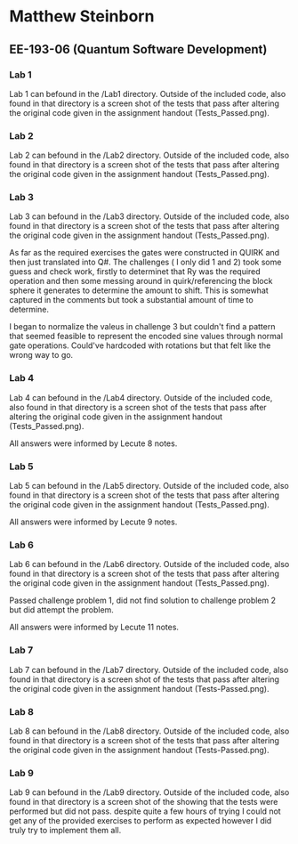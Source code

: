 # Matthew Steinborn 

## EE-193-06 (Quantum Software Development)

### Lab 1
Lab 1 can befound in the /Lab1 directory. Outside of the included code, also found in that directory is a screen shot of the tests that pass after altering the original code given in the assignment handout (Tests_Passed.png).


### Lab 2
Lab 2 can befound in the /Lab2 directory. Outside of the included code, also found in that directory is a screen shot of the tests that pass after altering the original code given in the assignment handout (Tests_Passed.png).


### Lab 3
Lab 3 can befound in the /Lab3 directory. Outside of the included code, also found in that directory is a screen shot of the tests that pass after altering the original code given in the assignment handout (Tests_Passed.png).

As far as the required exercises the gates were constructed in QUIRK and then just translated into Q#. The challenges ( I only did 1 and 2) took some guess and check work, firstly to determinet that Ry was the required operation and then some messing around in quirk/referencing the block sphere it generates to determine the amount to shift. This is somewhat captured in the comments but took a substantial amount of time to determine.

I began to normalize the valeus in challenge 3 but couldn't find a pattern that seemed feasible to represent the encoded sine values through normal gate operations. Could've hardcoded with rotations but that felt like the wrong way to go.

### Lab 4 
Lab 4 can befound in the /Lab4 directory. Outside of the included code, also found in that directory is a screen shot of the tests that pass after altering the original code given in the assignment handout (Tests_Passed.png).

All answers were informed by Lecute 8 notes.
### Lab 5
Lab 5 can befound in the /Lab5 directory. Outside of the included code, also found in that directory is a screen shot of the tests that pass after altering the original code given in the assignment handout (Tests_Passed.png).

All answers were informed by Lecute 9 notes.
### Lab 6
Lab 6 can befound in the /Lab6 directory. Outside of the included code, also found in that directory is a screen shot of the tests that pass after altering the original code given in the assignment handout (Tests_Passed.png).

Passed challenge problem 1, did not find solution to challenge problem 2 but did attempt the problem.

All answers were informed by Lecute 11 notes.

### Lab 7
Lab 7 can befound in the /Lab7 directory. Outside of the included code, also found in that directory is a screen shot of the tests that pass after altering the original code given in the assignment handout (Tests-Passed.png).

### Lab 8
Lab 8 can befound in the /Lab8 directory. Outside of the included code, also found in that directory is a screen shot of the tests that pass after altering the original code given in the assignment handout (Tests-Passed.png).

### Lab 9
Lab 9 can befound in the /Lab9 directory. Outside of the included code, also found in that directory is a screen shot of the showing that the tests were performed but did not pass. despite quite a few hours of trying I could not get any of the provided exercises to perform as expected however I did truly try to implement them all.